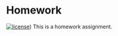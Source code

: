 # Homework
[![license](https://img.shields.io/badge/license-Apache%202.0-black)](https://github.com/JoanaArapi/Homework/blob/main/LICENSE))
This is a homework assignment.
